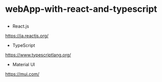 # webApp-with-react-and-typescript

##
- React.js

https://ja.reactjs.org/

- TypeScript

https://www.typescriptlang.org/

- Material UI

https://mui.com/

